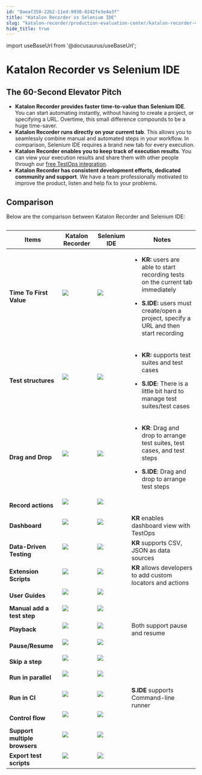 ```yaml
---
id: "8aeaf350-22b2-11ed-9930-0242fe3e4a3f"
title: "Katalon Recorder vs Selenium IDE"
slug: "katalon-recorder/production-evaluation-center/katalon-recorder-vs-selenium-ide"
hide_title: true
---
```

import useBaseUrl from '@docusaurus/useBaseUrl';

    

# <a id="id_katalon-recorder-vs-selenium-ide" class="anchor_top_offset"/><a id="ariaid-title1" class="anchor_top_offset"/>Katalon Recorder vs Selenium IDE

    
    
  
    

## <a id="id_1" class="anchor_top_offset"/>The 60-Second Elevator Pitch

    
      
<ul xmlns="http://www.w3.org/1999/xhtml" className="ul">   <li className="li">     <strong className="ph b">Katalon Recorder provides faster time-to-value than       Selenium IDE</strong>. You can start automating instantly, without     having to create a project, or specifying a URL. Overtime, this     small difference compounds to be a huge time-saver.</li>   <li className="li">     <strong className="ph b">Katalon Recorder runs directly on your current       tab</strong>. This allows you to seamlessly combine manual and     automated steps in your workflow. In comparison, Selenium IDE     requires a brand new tab for every execution.</li>   <li className="li">     <strong className="ph b">Katalon Recorder enables you to keep track of execution       results</strong>. You can view your execution results and share     them with other people through our <a className="xref" href="/docs/katalon-testops/overview/testops-overview">free       TestOps integration</a>.</li>   <li className="li">     <strong className="ph b">Katalon Recorder has consistent development efforts,       dedicated community and support</strong>. We have a team     professionally motivated to improve the product, listen and help     fix to your problems.</li> </ul> 
    
  
    

## <a id="id_2" class="anchor_top_offset"/>Comparison

    
      
<p xmlns="http://www.w3.org/1999/xhtml" className="p">Below are the comparison between Katalon Recorder and Selenium   IDE:</p> 
      
<table xmlns="http://www.w3.org/1999/xhtml" className="table"><caption /><thead className="thead">     <tr className>       <th className="entry anchor_top_offset" id="id_2__entry__1">         <strong className="ph b">Items</strong>       </th>       <th className="entry anchor_top_offset" id="id_2__entry__2">         <strong className="ph b">Katalon Recorder</strong>       </th>       <th className="entry anchor_top_offset" id="id_2__entry__3">         <strong className="ph b">Selenium IDE</strong>       </th>       <th className="entry anchor_top_offset" id="id_2__entry__4">         <strong className="ph b">Notes</strong>       </th>     </tr>   </thead><tbody className="tbody">     <tr className>       <td className="entry" headers="id_2__entry__1 id_2__entry__2 id_2__entry__3 id_2__entry__4 ">         <strong className="ph b">Time To First Value</strong>       </td>       <td className="entry" headers="id_2__entry__1 id_2__entry__2 id_2__entry__3 id_2__entry__4 ">         <img className="image" src={useBaseUrl("https://raw.githubusercontent.com/katalon-studio/docs-images/master/katalon-recorder/docs/jtbd/katalon-recorder-vs-selenium-ide/image1.png")} /><br /><br />       </td>       <td className="entry" headers="id_2__entry__1 id_2__entry__2 id_2__entry__3 id_2__entry__4 ">         <img className="image" src={useBaseUrl("https://raw.githubusercontent.com/katalon-studio/docs-images/master/katalon-recorder/docs/jtbd/katalon-recorder-vs-selenium-ide/image2.png")} /><br /><br />       </td>       <td className="entry" headers="id_2__entry__1 id_2__entry__2 id_2__entry__3 id_2__entry__4 ">         <ul className="ul">           <li className="li">             <p className="p">               <strong className="ph b">KR:</strong> users are able to start recording tests on               the current tab immediately</p>           </li>           <li className="li">             <p className="p">               <strong className="ph b">S.IDE:</strong> users must create/open a project,               specify a URL and then start recording</p>           </li>         </ul>       </td>     </tr>     <tr className>       <td className="entry" headers="id_2__entry__1 id_2__entry__2 id_2__entry__3 id_2__entry__4 ">         <strong className="ph b">Test structures</strong>       </td>       <td className="entry" headers="id_2__entry__1 id_2__entry__2 id_2__entry__3 id_2__entry__4 ">         <img className="image" src={useBaseUrl("https://raw.githubusercontent.com/katalon-studio/docs-images/master/katalon-recorder/docs/jtbd/katalon-recorder-vs-selenium-ide/image1.png")} /><br /><br />       </td>       <td className="entry" headers="id_2__entry__1 id_2__entry__2 id_2__entry__3 id_2__entry__4 ">         <img className="image" src={useBaseUrl("https://raw.githubusercontent.com/katalon-studio/docs-images/master/katalon-recorder/docs/jtbd/katalon-recorder-vs-selenium-ide/image2.png")} /><br /><br />       </td>       <td className="entry" headers="id_2__entry__1 id_2__entry__2 id_2__entry__3 id_2__entry__4 ">         <ul className="ul">           <li className="li">             <p className="p">               <strong className="ph b">KR:</strong> supports test suites and test cases</p>           </li>           <li className="li">             <p className="p">               <strong className="ph b">S.IDE</strong>: There is a little bit hard to manage               test suites/test cases</p>           </li>         </ul>       </td>     </tr>     <tr className>       <td className="entry" headers="id_2__entry__1 id_2__entry__2 id_2__entry__3 id_2__entry__4 ">         <strong className="ph b">Drag and Drop</strong>       </td>       <td className="entry" headers="id_2__entry__1 id_2__entry__2 id_2__entry__3 id_2__entry__4 ">         <img className="image" src={useBaseUrl("https://raw.githubusercontent.com/katalon-studio/docs-images/master/katalon-recorder/docs/jtbd/katalon-recorder-vs-selenium-ide/image1.png")} /><br /><br />       </td>       <td className="entry" headers="id_2__entry__1 id_2__entry__2 id_2__entry__3 id_2__entry__4 ">         <img className="image" src={useBaseUrl("https://raw.githubusercontent.com/katalon-studio/docs-images/master/katalon-recorder/docs/jtbd/katalon-recorder-vs-selenium-ide/image2.png")} /><br /><br />       </td>       <td className="entry" headers="id_2__entry__1 id_2__entry__2 id_2__entry__3 id_2__entry__4 ">         <ul className="ul">           <li className="li">             <p className="p">               <strong className="ph b">KR</strong>: Drag and drop to arrange test suites, test               cases, and test steps</p>           </li>           <li className="li">             <p className="p">               <strong className="ph b">S.IDE</strong>: Drag and drop to arrange test steps</p>           </li>         </ul>       </td>     </tr>     <tr className>       <td className="entry" headers="id_2__entry__1 id_2__entry__2 id_2__entry__3 id_2__entry__4 ">         <strong className="ph b">Record actions</strong>       </td>       <td className="entry" headers="id_2__entry__1 id_2__entry__2 id_2__entry__3 id_2__entry__4 ">         <img className="image" src={useBaseUrl("https://raw.githubusercontent.com/katalon-studio/docs-images/master/katalon-recorder/docs/jtbd/katalon-recorder-vs-selenium-ide/image1.png")} /><br /><br />       </td>       <td className="entry" headers="id_2__entry__1 id_2__entry__2 id_2__entry__3 id_2__entry__4 ">         <img className="image" src={useBaseUrl("https://raw.githubusercontent.com/katalon-studio/docs-images/master/katalon-recorder/docs/jtbd/katalon-recorder-vs-selenium-ide/image1.png")} /><br /><br />       </td>       <td className="entry" headers="id_2__entry__1 id_2__entry__2 id_2__entry__3 id_2__entry__4 ">       </td></tr>     <tr className>       <td className="entry" headers="id_2__entry__1 id_2__entry__2 id_2__entry__3 id_2__entry__4 ">         <strong className="ph b">Dashboard</strong>       </td>       <td className="entry" headers="id_2__entry__1 id_2__entry__2 id_2__entry__3 id_2__entry__4 ">         <img className="image" src={useBaseUrl("https://raw.githubusercontent.com/katalon-studio/docs-images/master/katalon-recorder/docs/jtbd/katalon-recorder-vs-selenium-ide/image1.png")} /><br /><br />       </td>       <td className="entry" headers="id_2__entry__1 id_2__entry__2 id_2__entry__3 id_2__entry__4 ">         <img className="image" src={useBaseUrl("https://raw.githubusercontent.com/katalon-studio/docs-images/master/katalon-recorder/docs/jtbd/katalon-recorder-vs-selenium-ide/image3.png")} /><br /><br />       </td>       <td className="entry" headers="id_2__entry__1 id_2__entry__2 id_2__entry__3 id_2__entry__4 ">         <strong className="ph b">KR</strong> enables dashboard view with TestOps</td>     </tr>     <tr className>       <td className="entry" headers="id_2__entry__1 id_2__entry__2 id_2__entry__3 id_2__entry__4 ">         <strong className="ph b">Data-Driven Testing</strong>       </td>       <td className="entry" headers="id_2__entry__1 id_2__entry__2 id_2__entry__3 id_2__entry__4 ">         <img className="image" src={useBaseUrl("https://raw.githubusercontent.com/katalon-studio/docs-images/master/katalon-recorder/docs/jtbd/katalon-recorder-vs-selenium-ide/image1.png")} /><br /><br />       </td>       <td className="entry" headers="id_2__entry__1 id_2__entry__2 id_2__entry__3 id_2__entry__4 ">         <img className="image" src={useBaseUrl("https://raw.githubusercontent.com/katalon-studio/docs-images/master/katalon-recorder/docs/jtbd/katalon-recorder-vs-selenium-ide/image3.png")} /><br /><br />       </td>       <td className="entry" headers="id_2__entry__1 id_2__entry__2 id_2__entry__3 id_2__entry__4 ">         <strong className="ph b">KR</strong> supports CSV, JSON as data sources</td>     </tr>     <tr className>       <td className="entry" headers="id_2__entry__1 id_2__entry__2 id_2__entry__3 id_2__entry__4 ">         <strong className="ph b">Extension Scripts</strong>       </td>       <td className="entry" headers="id_2__entry__1 id_2__entry__2 id_2__entry__3 id_2__entry__4 ">         <img className="image" src={useBaseUrl("https://raw.githubusercontent.com/katalon-studio/docs-images/master/katalon-recorder/docs/jtbd/katalon-recorder-vs-selenium-ide/image1.png")} /><br /><br />       </td>       <td className="entry" headers="id_2__entry__1 id_2__entry__2 id_2__entry__3 id_2__entry__4 ">         <img className="image" src={useBaseUrl("https://raw.githubusercontent.com/katalon-studio/docs-images/master/katalon-recorder/docs/jtbd/katalon-recorder-vs-selenium-ide/image3.png")} /><br /><br />       </td>       <td className="entry" headers="id_2__entry__1 id_2__entry__2 id_2__entry__3 id_2__entry__4 ">         <strong className="ph b">KR</strong> allows developers to add custom locators         and actions</td>     </tr>     <tr className>       <td className="entry" headers="id_2__entry__1 id_2__entry__2 id_2__entry__3 id_2__entry__4 ">         <strong className="ph b">User Guides</strong>       </td>       <td className="entry" headers="id_2__entry__1 id_2__entry__2 id_2__entry__3 id_2__entry__4 ">         <img className="image" src={useBaseUrl("https://raw.githubusercontent.com/katalon-studio/docs-images/master/katalon-recorder/docs/jtbd/katalon-recorder-vs-selenium-ide/image1.png")} /><br /><br />       </td>       <td className="entry" headers="id_2__entry__1 id_2__entry__2 id_2__entry__3 id_2__entry__4 ">         <img className="image" src={useBaseUrl("https://raw.githubusercontent.com/katalon-studio/docs-images/master/katalon-recorder/docs/jtbd/katalon-recorder-vs-selenium-ide/image1.png")} /><br /><br />       </td>       <td className="entry" headers="id_2__entry__1 id_2__entry__2 id_2__entry__3 id_2__entry__4 ">       </td></tr>     <tr className>       <td className="entry" headers="id_2__entry__1 id_2__entry__2 id_2__entry__3 id_2__entry__4 ">         <strong className="ph b">Manual add a test step</strong>       </td>       <td className="entry" headers="id_2__entry__1 id_2__entry__2 id_2__entry__3 id_2__entry__4 ">         <img className="image" src={useBaseUrl("https://raw.githubusercontent.com/katalon-studio/docs-images/master/katalon-recorder/docs/jtbd/katalon-recorder-vs-selenium-ide/image1.png")} /><br /><br />       </td>       <td className="entry" headers="id_2__entry__1 id_2__entry__2 id_2__entry__3 id_2__entry__4 ">         <img className="image" src={useBaseUrl("https://raw.githubusercontent.com/katalon-studio/docs-images/master/katalon-recorder/docs/jtbd/katalon-recorder-vs-selenium-ide/image1.png")} /><br /><br />       </td>       <td className="entry" headers="id_2__entry__1 id_2__entry__2 id_2__entry__3 id_2__entry__4 ">       </td></tr>     <tr className>       <td className="entry" headers="id_2__entry__1 id_2__entry__2 id_2__entry__3 id_2__entry__4 ">         <strong className="ph b">Playback</strong>       </td>       <td className="entry" headers="id_2__entry__1 id_2__entry__2 id_2__entry__3 id_2__entry__4 ">         <img className="image" src={useBaseUrl("https://raw.githubusercontent.com/katalon-studio/docs-images/master/katalon-recorder/docs/jtbd/katalon-recorder-vs-selenium-ide/image1.png")} /><br /><br />       </td>       <td className="entry" headers="id_2__entry__1 id_2__entry__2 id_2__entry__3 id_2__entry__4 ">         <img className="image" src={useBaseUrl("https://raw.githubusercontent.com/katalon-studio/docs-images/master/katalon-recorder/docs/jtbd/katalon-recorder-vs-selenium-ide/image1.png")} /><br /><br />       </td>       <td className="entry" headers="id_2__entry__1 id_2__entry__2 id_2__entry__3 id_2__entry__4 ">Both support pause and resume</td>     </tr>     <tr className>       <td className="entry" headers="id_2__entry__1 id_2__entry__2 id_2__entry__3 id_2__entry__4 ">         <strong className="ph b">Pause/Resume</strong>       </td>       <td className="entry" headers="id_2__entry__1 id_2__entry__2 id_2__entry__3 id_2__entry__4 ">         <img className="image" src={useBaseUrl("https://raw.githubusercontent.com/katalon-studio/docs-images/master/katalon-recorder/docs/jtbd/katalon-recorder-vs-selenium-ide/image1.png")} /><br /><br />       </td>       <td className="entry" headers="id_2__entry__1 id_2__entry__2 id_2__entry__3 id_2__entry__4 ">         <img className="image" src={useBaseUrl("https://raw.githubusercontent.com/katalon-studio/docs-images/master/katalon-recorder/docs/jtbd/katalon-recorder-vs-selenium-ide/image1.png")} /><br /><br />       </td>       <td className="entry" headers="id_2__entry__1 id_2__entry__2 id_2__entry__3 id_2__entry__4 ">       </td></tr>     <tr className>       <td className="entry" headers="id_2__entry__1 id_2__entry__2 id_2__entry__3 id_2__entry__4 ">         <strong className="ph b">Skip a step</strong>       </td>       <td className="entry" headers="id_2__entry__1 id_2__entry__2 id_2__entry__3 id_2__entry__4 ">         <img className="image" src={useBaseUrl("https://raw.githubusercontent.com/katalon-studio/docs-images/master/katalon-recorder/docs/jtbd/katalon-recorder-vs-selenium-ide/image3.png")} /><br /><br />       </td>       <td className="entry" headers="id_2__entry__1 id_2__entry__2 id_2__entry__3 id_2__entry__4 ">         <img className="image" src={useBaseUrl("https://raw.githubusercontent.com/katalon-studio/docs-images/master/katalon-recorder/docs/jtbd/katalon-recorder-vs-selenium-ide/image1.png")} /><br /><br />       </td>       <td className="entry" headers="id_2__entry__1 id_2__entry__2 id_2__entry__3 id_2__entry__4 ">       </td></tr>     <tr className>       <td className="entry" headers="id_2__entry__1 id_2__entry__2 id_2__entry__3 id_2__entry__4 ">         <strong className="ph b">Run in parallel</strong>       </td>       <td className="entry" headers="id_2__entry__1 id_2__entry__2 id_2__entry__3 id_2__entry__4 ">         <img className="image" src={useBaseUrl("https://raw.githubusercontent.com/katalon-studio/docs-images/master/katalon-recorder/docs/jtbd/katalon-recorder-vs-selenium-ide/image3.png")} /><br /><br />       </td>       <td className="entry" headers="id_2__entry__1 id_2__entry__2 id_2__entry__3 id_2__entry__4 ">         <img className="image" src={useBaseUrl("https://raw.githubusercontent.com/katalon-studio/docs-images/master/katalon-recorder/docs/jtbd/katalon-recorder-vs-selenium-ide/image1.png")} /><br /><br />       </td>       <td className="entry" headers="id_2__entry__1 id_2__entry__2 id_2__entry__3 id_2__entry__4 ">       </td></tr>     <tr className>       <td className="entry" headers="id_2__entry__1 id_2__entry__2 id_2__entry__3 id_2__entry__4 ">         <strong className="ph b">Run in CI</strong>       </td>       <td className="entry" headers="id_2__entry__1 id_2__entry__2 id_2__entry__3 id_2__entry__4 ">         <img className="image" src={useBaseUrl("https://raw.githubusercontent.com/katalon-studio/docs-images/master/katalon-recorder/docs/jtbd/katalon-recorder-vs-selenium-ide/image3.png")} /><br /><br />       </td>       <td className="entry" headers="id_2__entry__1 id_2__entry__2 id_2__entry__3 id_2__entry__4 ">         <img className="image" src={useBaseUrl("https://raw.githubusercontent.com/katalon-studio/docs-images/master/katalon-recorder/docs/jtbd/katalon-recorder-vs-selenium-ide/image1.png")} /><br /><br />       </td>       <td className="entry" headers="id_2__entry__1 id_2__entry__2 id_2__entry__3 id_2__entry__4 ">         <strong className="ph b">S.IDE</strong> supports Command-line runner</td>     </tr>     <tr className>       <td className="entry" headers="id_2__entry__1 id_2__entry__2 id_2__entry__3 id_2__entry__4 ">         <strong className="ph b">Control flow</strong>       </td>       <td className="entry" headers="id_2__entry__1 id_2__entry__2 id_2__entry__3 id_2__entry__4 ">         <img className="image" src={useBaseUrl("https://raw.githubusercontent.com/katalon-studio/docs-images/master/katalon-recorder/docs/jtbd/katalon-recorder-vs-selenium-ide/image1.png")} /><br /><br />       </td>       <td className="entry" headers="id_2__entry__1 id_2__entry__2 id_2__entry__3 id_2__entry__4 ">         <img className="image" src={useBaseUrl("https://raw.githubusercontent.com/katalon-studio/docs-images/master/katalon-recorder/docs/jtbd/katalon-recorder-vs-selenium-ide/image1.png")} /><br /><br />       </td>       <td className="entry" headers="id_2__entry__1 id_2__entry__2 id_2__entry__3 id_2__entry__4 ">       </td></tr>     <tr className>       <td className="entry" headers="id_2__entry__1 id_2__entry__2 id_2__entry__3 id_2__entry__4 ">         <strong className="ph b">Support multiple browsers</strong>       </td>       <td className="entry" headers="id_2__entry__1 id_2__entry__2 id_2__entry__3 id_2__entry__4 ">         <img className="image" src={useBaseUrl("https://raw.githubusercontent.com/katalon-studio/docs-images/master/katalon-recorder/docs/jtbd/katalon-recorder-vs-selenium-ide/image1.png")} /><br /><br />       </td>       <td className="entry" headers="id_2__entry__1 id_2__entry__2 id_2__entry__3 id_2__entry__4 ">         <img className="image" src={useBaseUrl("https://raw.githubusercontent.com/katalon-studio/docs-images/master/katalon-recorder/docs/jtbd/katalon-recorder-vs-selenium-ide/image1.png")} /><br /><br />       </td>       <td className="entry" headers="id_2__entry__1 id_2__entry__2 id_2__entry__3 id_2__entry__4 ">       </td></tr>     <tr className>       <td className="entry" headers="id_2__entry__1 id_2__entry__2 id_2__entry__3 id_2__entry__4 ">         <strong className="ph b">Export test scripts</strong>       </td>       <td className="entry" headers="id_2__entry__1 id_2__entry__2 id_2__entry__3 id_2__entry__4 ">         <img className="image" src={useBaseUrl("https://raw.githubusercontent.com/katalon-studio/docs-images/master/katalon-recorder/docs/jtbd/katalon-recorder-vs-selenium-ide/image1.png")} /><br /><br />       </td>       <td className="entry" headers="id_2__entry__1 id_2__entry__2 id_2__entry__3 id_2__entry__4 ">         <img className="image" src={useBaseUrl("https://raw.githubusercontent.com/katalon-studio/docs-images/master/katalon-recorder/docs/jtbd/katalon-recorder-vs-selenium-ide/image1.png")} /><br /><br />       </td>       <td className="entry" headers="id_2__entry__1 id_2__entry__2 id_2__entry__3 id_2__entry__4 ">       </td></tr>   </tbody></table> 
    
  
